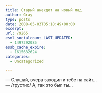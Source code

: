 ```yaml
---
title: Старый анекдот на новый лад
author: Gray
type: posts
date: 2008-05-03T05:18:49+00:00
excerpt:
url: /9265
esml_socialcount_LAST_UPDATED:
  - 1497292085
essb_cache_expire:
  - 1615632624
categories:
  - Uncategorized

---
```








&#8212; Слушай, вчера заходил к тебе на сайт&#8230;  
&#8212; /грустно/ А, так это был ты&#8230;